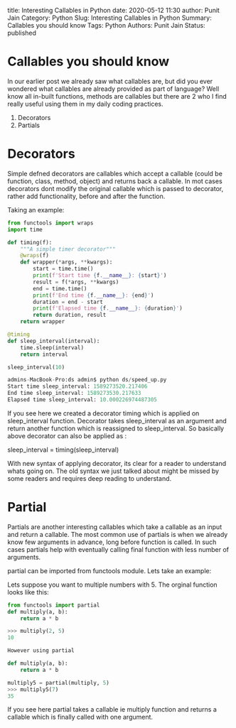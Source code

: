 title: Interesting Callables in Python 
date: 2020-05-12 11:30 
author: Punit Jain
Category: Python
Slug: Interesting Callables in Python
Summary: Callables you should know
Tags: Python
Authors: Punit Jain
Status: published

# Callables you should know

In our earlier post we already saw what callables are, but did you ever wondered what callables are already provided as part of language? Well know all in-built functions, methods are callables but there are 2 who I find really useful using them in my daily coding practices.

1. Decorators
2. Partials

# Decorators

Simple defned decorators are callables which accept a callable (could be function, class, method, object) and returns back a callable. In mot cases decorators dont modify the original callable which is passed to decorator, rather add functionality, before and after the function.

Taking an example:


```python
from functools import wraps
import time

def timing(f):
    """A simple timer decorator"""
    @wraps(f)
    def wrapper(*args, **kwargs):
        start = time.time()
        print(f'Start time {f.__name__}: {start}')
        result = f(*args, **kwargs)
        end = time.time()
        print(f'End time {f.__name__}: {end}')
        duration = end - start
        print(f'Elapsed time {f.__name__}: {duration}')
        return duration, result
    return wrapper

@timing
def sleep_interval(interval):
    time.sleep(interval)
    return interval

sleep_interval(10)

admins-MacBook-Pro:ds admin$ python ds/speed_up.py 
Start time sleep_interval: 1589273520.217406
End time sleep_interval: 1589273530.217633
Elapsed time sleep_interval: 10.000226974487305

```
If you see here we created a decorator timing which is applied on sleep_interval function. Decorator takes sleep_interval as an argument and return another function which is reassigned to sleep_interval. So basically above decorator can also be applied as :

sleep_interval = timing(sleep_interval)

With new syntax of applying decorator, its clear for a reader to understand whats going on. The old syntax we just talked about might be missed by some readers and requires deep reading to understand.

# Partial

Partials are another interesting callables which take a callable as an input and return a callable.
The most common use of partials is when we already know few arguments in advance, long before function is called. In such cases partials help with eventually calling final function with less number of arguments.

partial can be imported from functools module.
Lets take an example:

Lets suppose you want to multiple numbers with 5. The orginal function looks like this:

```python
from functools import partial
def multiply(a, b):
    return a * b

>>> multiply(2, 5)
10

However using partial

def multiply(a, b):
    return a * b

multiply5 = partial(multiply, 5)
>>> multiply5(7)
35
```

If you see here partial takes a callable ie multiply function and returns a callable which is finally called with one argument.
